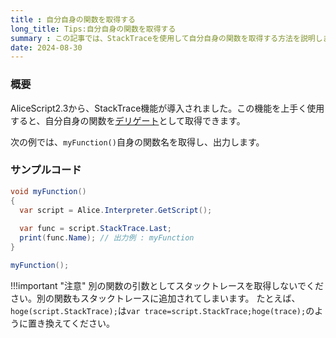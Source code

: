 ```yaml
---
title : 自分自身の関数を取得する
long_title: Tips:自分自身の関数を取得する
summary : この記事では、StackTraceを使用して自分自身の関数を取得する方法を説明します。
date: 2024-08-30
---
```


### 概要
AliceScript2.3から、StackTrace機能が導入されました。この機能を上手く使用すると、自分自身の関数を[デリゲート](../api/delegate/index.md)として取得できます。

次の例では、`myFunction()`自身の関数名を取得し、出力します。


### サンプルコード

```cs title="main.alice"
void myFunction()
{
  var script = Alice.Interpreter.GetScript();
  
  var func = script.StackTrace.Last;
  print(func.Name); // 出力例 : myFunction
}

myFunction();
```

!!!important "注意"
    別の関数の引数としてスタックトレースを取得しないでください。別の関数もスタックトレースに追加されてしまいます。
    たとえば、`hoge(script.StackTrace);`は`var trace=script.StackTrace;hoge(trace);`のように置き換えてください。